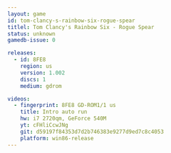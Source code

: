 ```yaml
---
layout: game
id: tom-clancy-s-rainbow-six-rogue-spear
titlel: Tom Clancy's Rainbow Six - Rogue Spear
status: unknown
gamedb-issue: 0

releases:
  - id: 8FE8
    region: us
    version: 1.002
    discs: 1
    medium: gdrom

videos:
  - fingerprint: 8FE8 GD-ROM1/1 us
    title: Intro auto run
    hw: i7 2720qm, GeForce 540M
    yt: cFHliCcwJNg
    git: d59197f84353d7d2b746383e9277d9ed7c8c4053
    platform: win86-release
---
```


